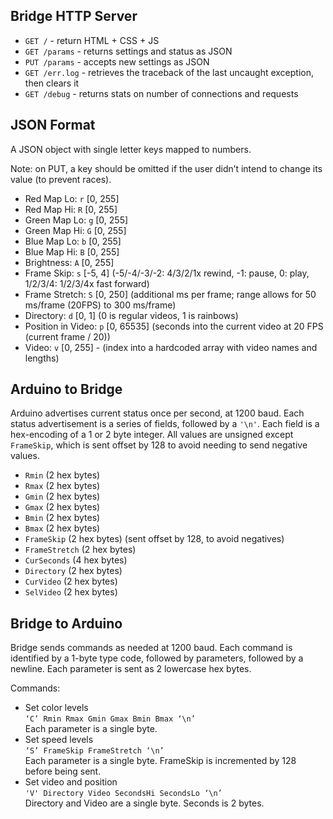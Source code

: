 ## Bridge HTTP Server

- `GET /` - return HTML + CSS + JS
- `GET /params` - returns settings and status as JSON
- `PUT /params` - accepts new settings as JSON
- `GET /err.log` - retrieves the traceback of the last uncaught exception, then clears it
- `GET /debug` - returns stats on number of connections and requests

## JSON Format
A JSON object with single letter keys mapped to numbers.

Note: on PUT, a key should be omitted if the user didn’t intend to change its value (to prevent races).

- Red Map Lo: `r` [0, 255]
- Red Map Hi: `R` [0, 255]
- Green Map Lo: `g` [0, 255]
- Green Map Hi: `G` [0, 255]
- Blue Map Lo: `b` [0, 255]
- Blue Map Hi: `B` [0, 255]
- Brightness: `A` [0, 255]
- Frame Skip: `s` [-5, 4] (-5/-4/-3/-2: 4/3/2/1x rewind, -1: pause, 0: play, 1/2/3/4: 1/2/3/4x fast forward)
- Frame Stretch: `S` [0, 250] (additional ms per frame; range allows for 50 ms/frame (20FPS) to 300 ms/frame)
- Directory: `d` [0, 1] (0 is regular videos, 1 is rainbows)
- Position in Video: `p` [0, 65535] (seconds into the current video at 20 FPS (current frame / 20))
- Video: `v` [0, 255] - (index into a hardcoded array with video names and lengths)

## Arduino to Bridge

Arduino advertises current status once per second, at 1200 baud. Each status advertisement is a series of fields, followed by a `'\n'`. Each field is a hex-encoding of a 1 or 2 byte integer. All values are unsigned except `FrameSkip`, which is sent offset by 128 to avoid needing to send negative values.

- `Rmin` (2 hex bytes)
- `Rmax` (2 hex bytes)
- `Gmin` (2 hex bytes)
- `Gmax` (2 hex bytes)
- `Bmin` (2 hex bytes)
- `Bmax` (2 hex bytes)
- `FrameSkip` (2 hex bytes) (sent offset by 128, to avoid negatives)
- `FrameStretch` (2 hex bytes)
- `CurSeconds` (4 hex bytes)
- `Directory` (2 hex bytes)
- `CurVideo` (2 hex bytes)
- `SelVideo` (2 hex bytes)

## Bridge to Arduino

Bridge sends commands as needed at 1200 baud.  Each command is identified by a 1-byte type code, followed by parameters, followed by a newline. Each parameter is sent as 2 lowercase hex bytes.

Commands:

- Set color levels<br/>`‘C’ Rmin Rmax Gmin Gmax Bmin Bmax ‘\n’`<br/>Each parameter is a single byte.
- Set speed levels<br/>`‘S’ FrameSkip FrameStretch ‘\n’`<br/>Each parameter is a single byte.  FrameSkip is incremented by 128 before being sent.
- Set video and position<br/>`'V' Directory Video SecondsHi SecondsLo ‘\n’`<br/>Directory and Video are a single byte.  Seconds is 2 bytes.
